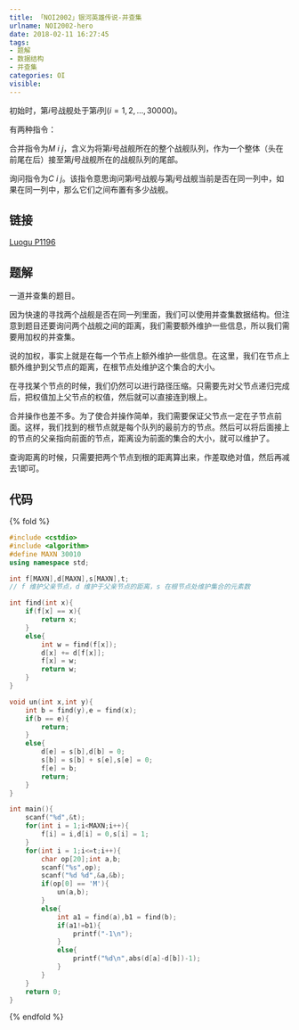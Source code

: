 ```yaml
---
title: 「NOI2002」银河英雄传说-并查集
urlname: NOI2002-hero
date: 2018-02-11 16:27:45
tags:
- 题解
- 数据结构
- 并查集
categories: OI
visible:
---
```


初始时，第$i$号战舰处于第$i$列$(i = 1, 2, …, 30000)$。

有两种指令：

合并指令为$M\ i\ j$，含义为将第$i$号战舰所在的整个战舰队列，作为一个整体（头在前尾在后）接至第$j$号战舰所在的战舰队列的尾部。

询问指令为$C\ i\ j$。该指令意思询问第$i$号战舰与第$j$号战舰当前是否在同一列中，如果在同一列中，那么它们之间布置有多少战舰。

<!-- more -->

## 链接

[Luogu P1196](https://www.luogu.org/problemnew/show/P1196)

## 题解

一道并查集的题目。

因为快速的寻找两个战舰是否在同一列里面，我们可以使用并查集数据结构。但注意到题目还要询问两个战舰之间的距离，我们需要额外维护一些信息，所以我们需要用加权的并查集。

说的加权，事实上就是在每一个节点上额外维护一些信息。在这里，我们在节点上额外维护到父节点的距离，在根节点处维护这个集合的大小。

在寻找某个节点的时候，我们仍然可以进行路径压缩。只需要先对父节点递归完成后，把权值加上父节点的权值，然后就可以直接连到根上。

合并操作也差不多。为了使合并操作简单，我们需要保证父节点一定在子节点前面。这样，我们找到的根节点就是每个队列的最前方的节点。然后可以将后面接上的节点的父亲指向前面的节点，距离设为前面的集合的大小，就可以维护了。

查询距离的时候，只需要把两个节点到根的距离算出来，作差取绝对值，然后再减去1即可。

## 代码

{% fold %}

```cpp
#include <cstdio>
#include <algorithm>
#define MAXN 30010
using namespace std;

int f[MAXN],d[MAXN],s[MAXN],t;
// f 维护父亲节点，d 维护于父亲节点的距离，s 在根节点处维护集合的元素数

int find(int x){
    if(f[x] == x){
        return x;
    }
    else{
        int w = find(f[x]);
        d[x] += d[f[x]];
        f[x] = w;
        return w;
    }
}

void un(int x,int y){
    int b = find(y),e = find(x);
    if(b == e){
        return;
    }
    else{
        d[e] = s[b],d[b] = 0;
        s[b] = s[b] + s[e],s[e] = 0;
        f[e] = b;
        return;
    }
}

int main(){
    scanf("%d",&t);
    for(int i = 1;i<MAXN;i++){
        f[i] = i,d[i] = 0,s[i] = 1;
    }
    for(int i = 1;i<=t;i++){
        char op[20];int a,b;
        scanf("%s",op);
        scanf("%d %d",&a,&b);
        if(op[0] == 'M'){
            un(a,b);
        }
        else{
            int a1 = find(a),b1 = find(b);
            if(a1!=b1){
                printf("-1\n");
            }
            else{
                printf("%d\n",abs(d[a]-d[b])-1);
            }
        }
    }
    return 0;
}

```

{% endfold %}